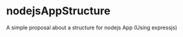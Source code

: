 nodejsAppStructure
==================

A simple proposal about a structure for nodejs App (Using expressjs)
